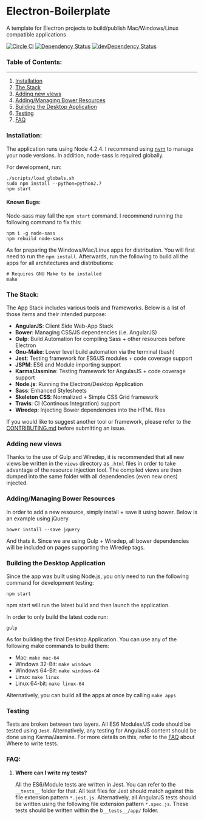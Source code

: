 # Electron-Boilerplate
A template for Electron projects to build/publish Mac/Windows/Linux compatible applications

[![Circle CI](https://circleci.com/gh/Stephn-R/electron-angular-boilerplate.svg?style=svg&circle-token=6a9c22099623944c66e2c82e5a11fdd0eb9c2bdf)](https://circleci.com/gh/Stephn-R/electron-angular-boilerplate) [![Dependency Status](https://david-dm.org/Stephn-R/Electron-Angular-Boilerplate.svg)](https://david-dm.org/Stephn-R/Electron-Angular-Boilerplate) [![devDependency Status](https://david-dm.org/Stephn-R/Electron-Angular-Boilerplate/dev-status.svg)](https://david-dm.org/Stephn-R/Electron-Angular-Boilerplate#info=devDependencies)

### Table of Contents:
---

1. [Installation](#install)
2. [The Stack](#stack)
3. [Adding new views](#views)
4. [Adding/Managing Bower Resources](#bower)
5. [Building the Desktop Application](#build-app)
6. [Testing](#testing)
7. [FAQ](#faq)

### <a name="install"></a> Installation:

The application runs using Node 4.2.4. I recommend using [nvm](https://github.com/creationix/nvm) to manage your node versions. In addition, node-sass is required globally.

For development, run:

```shell
./scripts/load_globals.sh
sudo npm install --python=python2.7
npm start
```

#### Known Bugs:

Node-sass may fail the `npm start` command. I recommend running the following command to fix this:

```
npm i -g node-sass
npm rebuild node-sass
```

As for preparing the Windows/Mac/Linux apps for distribution. You will first need to run the ```npm install```. Afterwards, run the following to build all the apps for all architectures and distributions:

```shell
# Requires GNU Make to be installed
make
```

### <a name="stack"></a> The Stack:

The App Stack includes various tools and frameworks. Below is a list of those items and their intended purpose:

- **AngularJS**: Client Side Web-App Stack
- **Bower**: Managing CSS/JS dependencies (i.e. AngularJS)
- **Gulp**: Build Automation for compiling Sass + other resources before Electron
- **Gnu-Make**: Lower level build automation via the terminal (bash)
- **Jest**: Testing framework for ES6/JS modules + code coverage support
- **JSPM**: ES6 and Module importing support
- **Karma/Jasmine**: Testing framework for AngularJS + code coverage support
- **Node.js**: Running the Electron/Desktop Application
- **Sass**: Enhanced Stylesheets
- **Skeleton CSS**: Normalized + Simple CSS Grid framework
- **Travis**: CI (Continous Integration) support
- **Wiredep**: Injecting Bower dependencies into the HTML files

If you would like to suggest another tool or framework, please refer to the [CONTRIBUTING.md](/CONTRIBUTING.md) before submitting an issue.

### <a name="views"></a> Adding new views

Thanks to the use of Gulp and Wiredep, it is recommended that all new views be written in the `views` directory as `.html` files in order to take advantage of the resource injection tool. The compiled views are then dumped into the same folder with all dependencies (even new ones) injected.

### <a name="bower"></a> Adding/Managing Bower Resources

In order to add a new resource, simply install + save it using bower. Below is an example using jQuery

```shell
bower install --save jquery
```

And thats it. Since we are using Gulp + Wiredep, all bower dependencies will be included on pages supporting the Wiredep tags.

### <a name="build-app"></a> Building the Desktop Application

Since the app was built using Node.js, you only need to run the following command for development testing:

```shell
npm start
```

npm start will run the latest build and then launch the application.

In order to only build the latest code run:

```shell
gulp
```

As for building the final Desktop Application. You can use any of the following make commands to build them:

- Mac: `make mac-64`
- Windows 32-Bit: `make windows`
- Windows 64-Bit: `make windows-64`
- Linux: `make linux`
- Linux 64-bit: `make linux-64`

Alternatively, you can build all the apps at once by calling `make apps`

### <a name="testing"></a> Testing

Tests are broken between two layers. All ES6 Modules/JS code should be tested using `Jest`. Alternatively, any testing for AngularJS content should be done using Karma/Jasmine. For more details on this, refer to the [FAQ](#faq) about Where to write tests.

### <a name="faq"></a> FAQ:

1. **Where can I write my tests?**

    All the ES6/Module tests are written in Jest. You can refer to the ```__tests__``` folder for that. All test files for Jest should match against this file extension pattern ```*.jest.js```. Alternatively, all AngularJS tests should be written using the following file extension pattern ```*.spec.js```. These tests should be written within the b`__tests__/app/` folder.
